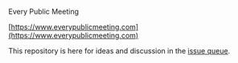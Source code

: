 
Every Public Meeting

[https://www.everypublicmeeting.com](https://www.everypublicmeeting.com)

This repository is here for ideas and discussion in the [issue queue](https://github.com/includepeople/everypublicmeeting/issues).
